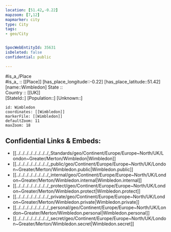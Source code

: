 ```yaml
---
location: [51.42,-0.22] 
mapzoom: [7,12] 
mapmarker: city 
type: City
tags:
- geo/City


SpocWebEntityId: 35631
isDeleted: false
confidential: public

---
```

#is_a_/Place  
#is_a_ :: [[Place]] 
[has_place_longitude::-0.22] 
[has_place_latitude::51.42] 
[name::Wimbledon] 
State ::  
Country :: [[UK]]  
[StateId::] 
[Population::] 
[Unknown::] 


```leaflet
id: Wimbledon
coordinates: [[Wimbledon]] 
markerFile: [[Wimbledon]] 
defaultZoom: 11 
maxZoom: 18
```


## Confidential Links & Embeds: 
- [[../../../../../../../../_Standards/geo/Continent/Europe/Europe~North/UK/London~Greater/Merton/Wimbledon|Wimbledon]] 
- [[../../../../../../../../_public/geo/Continent/Europe/Europe~North/UK/London~Greater/Merton/Wimbledon.public|Wimbledon.public]] 
- [[../../../../../../../../_internal/geo/Continent/Europe/Europe~North/UK/London~Greater/Merton/Wimbledon.internal|Wimbledon.internal]] 
- [[../../../../../../../../_protect/geo/Continent/Europe/Europe~North/UK/London~Greater/Merton/Wimbledon.protect|Wimbledon.protect]] 
- [[../../../../../../../../_private/geo/Continent/Europe/Europe~North/UK/London~Greater/Merton/Wimbledon.private|Wimbledon.private]] 
- [[../../../../../../../../_personal/geo/Continent/Europe/Europe~North/UK/London~Greater/Merton/Wimbledon.personal|Wimbledon.personal]] 
- [[../../../../../../../../_secret/geo/Continent/Europe/Europe~North/UK/London~Greater/Merton/Wimbledon.secret|Wimbledon.secret]] 
